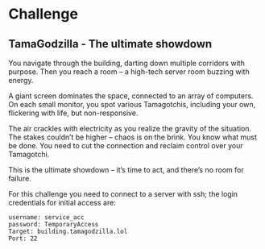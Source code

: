 # Challenge

## TamaGodzilla - The ultimate showdown

You navigate through the building, darting down multiple corridors with purpose. Then you reach a room – a high-tech server room buzzing with energy.


A giant screen dominates the space, connected to an array of computers. On each small monitor, you spot various Tamagotchis, including your own, flickering with life, but non-responsive.

The air crackles with electricity as you realize the gravity of the situation. The stakes couldn’t be higher – chaos is on the brink. You know what must be done. You need to cut the connection and reclaim control over your Tamagotchi.


This is the ultimate showdown – it’s time to act, and there’s no room for failure.


For this challenge you need to connect to a server with ssh; the login credentials for initial access are:

```
username: service_acc
password: TemporaryAccess
Target: building.tamagodzilla.lol
Port: 22
```
